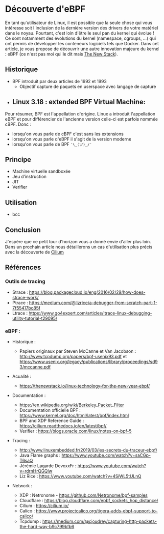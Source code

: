# Découverte d'eBPF

En tant qu'utilisateur de Linux, il est possible que la seule chose qui vous 
intéresse soit l'inclusion de la dernière version des drivers de votre matériel
dans le noyau.
Pourtant, c'est loin d'être le seul pan du kernel qui évolue !
Ce sont notamment des évolutions du kernel (namespace, cgroups, ...) qui ont
permis de développer les conteneurs logiciels tels que Docker.
Dans cet article, je vous propose de découvrir une autre innovation majeure du
kernel : eBPF (ce n'est pas moi qui le dit mais [The New Stack](lien)).

## Historique

- BPF introduit par deux articles de 1992 et 1993
  - Objectif capture de paquets en userspace avec langage de capture
- Linux 3.18 : extended BPF Virtual Machine:
  - 

Pour résumer, BPF est l'appellation d'origine. Linux a introduit l'appellation 
eBPF et pour différencier de l'ancienne version celle-ci est parfois nommée
cBPF.
Donc : 
- lorsqu'on vous parle de cBPF c'est sans les extensions
- lorsqu'on vous parle d'eBPF il s'agit de la version moderne
- lorsqu'on vous parle de BPF `¯\_(ツ)_/¯`

## Principe

- Machine virtuelle sandboxée
- Jeu d'instruction
- JIT
- Verifier

## Utilisation

- bcc


## Conclusion

J'espère que ce petit tour d'horizon vous a donné envie d'aller plus loin.
Dans un prochain article nous détaillerons un cas d'utilisation plus précis
avec la découverte de [Cilium](https://cilium.io/)

## Références

### Outils de tracing

- Strace : https://blog.packagecloud.io/eng/2016/02/29/how-does-strace-work/
- Ptrace : https://medium.com/@lizrice/a-debugger-from-scratch-part-1-7f55417bc85f
- Ltrace : https://www.go4expert.com/articles/ltrace-linux-debugging-utility-tutorial-t29095/

### eBPF : 

- Historique :
  - Papiers originaux par Steven McCanne et Van Jacobson : http://www.tcpdump.org/papers/bpf-usenix93.pdf 
    et https://www.usenix.org/legacy/publications/library/proceedings/sd93/mccanne.pdf

- Acualité :
  - https://thenewstack.io/linux-technology-for-the-new-year-ebpf/

- Documentation :
  - https://en.wikipedia.org/wiki/Berkeley_Packet_Filter
  - Documentation officielle BPF : https://www.kernel.org/doc/html/latest/bpf/index.html
  - BPF and XDP Reference Guide : https://cilium.readthedocs.io/en/latest/bpf/
  - Verifier : https://blogs.oracle.com/linux/notes-on-bpf-5

- Tracing :
  - http://www.linuxembedded.fr/2019/03/les-secrets-du-traceur-ebpf/
  - Java Flame graphs : https://www.youtube.com/watch?v=saCGp-T6saQ
  - Jérémie Lagarde DevoxxFr : https://www.youtube.com/watch?v=rdrnHrQGQlw
  - Liz Rice : https://www.youtube.com/watch?v=4SiWL5tULnQ

- Network :
  - XDP : Netronome - https://github.com/Netronome/bpf-samples
  - Cloudflare : https://blog.cloudflare.com/epbf_sockets_hop_distance/
  - Cilium : https://cilium.io/
  - Calico : https://www.projectcalico.org/tigera-adds-ebpf-support-to-calico/
  - Tcpdump : https://medium.com/@cjoudrey/capturing-http-packets-the-hard-way-b9c799bfb6

